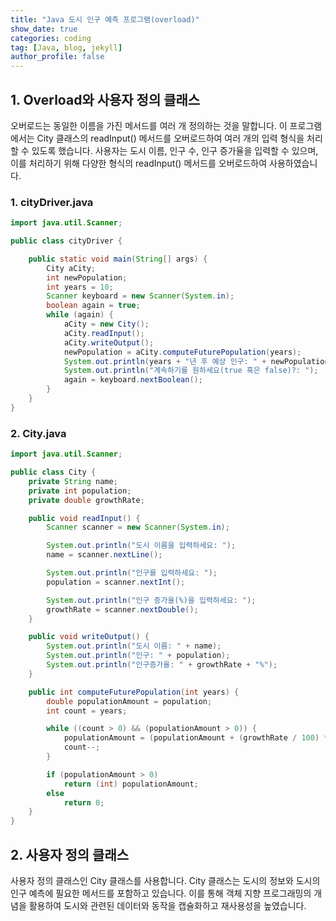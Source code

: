 ```yaml
---
title: "Java 도시 인구 예측 프로그램(overload)"
show_date: true
categories: coding
tag: [Java, blog, jekyll]
author_profile: false
---
```


## 1. Overload와 사용자 정의 클래스

오버로드는 동일한 이름을 가진 메서드를 여러 개 정의하는 것을 말합니다. 이 프로그램에서는 City 클래스의 readInput() 메서드를 오버로드하여 여러 개의 입력 형식을 처리할 수 있도록 했습니다. 사용자는 도시 이름, 인구 수, 인구 증가율을 입력할 수 있으며, 이를 처리하기 위해 다양한 형식의 readInput() 메서드를 오버로드하여 사용하였습니다.

### 1. cityDriver.java

```java
import java.util.Scanner;

public class cityDriver {

	public static void main(String[] args) {
		City aCity;
		int newPopulation;
		int years = 10;
		Scanner keyboard = new Scanner(System.in);
		boolean again = true;
		while (again) {
			aCity = new City();
			aCity.readInput();
			aCity.writeOutput();
			newPopulation = aCity.computeFuturePopulation(years);
			System.out.println(years + "년 후 예상 인구: " + newPopulation);
			System.out.println("계속하기를 원하세요(true 혹은 false)?: ");
			again = keyboard.nextBoolean();
		}
	}
}
```

### 2. City.java

```java
import java.util.Scanner;

public class City {
	private String name;
	private int population;
	private double growthRate;

	public void readInput() {
		Scanner scanner = new Scanner(System.in);

		System.out.println("도시 이름을 입력하세요: ");
		name = scanner.nextLine();

		System.out.println("인구를 입력하세요: ");
		population = scanner.nextInt();

		System.out.println("인구 증가율(%)을 입력하세요: ");
		growthRate = scanner.nextDouble();
	}

	public void writeOutput() {
		System.out.println("도시 이름: " + name);
		System.out.println("인구: " + population);
		System.out.println("인구증가율: " + growthRate + "%");
	}

	public int computeFuturePopulation(int years) {
		double populationAmount = population;
		int count = years;

		while ((count > 0) && (populationAmount > 0)) {
			populationAmount = (populationAmount + (growthRate / 100) * populationAmount);
			count--;
		}

		if (populationAmount > 0)
			return (int) populationAmount;
		else
			return 0;
	}
}

```

## 2. 사용자 정의 클래스

사용자 정의 클래스인 City 클래스를 사용합니다. City 클래스는 도시의 정보와 도시의 인구 예측에 필요한 메서드를 포함하고 있습니다. 이를 통해 객체 지향 프로그래밍의 개념을 활용하여 도시와 관련된 데이터와 동작을 캡슐화하고 재사용성을 높였습니다.
